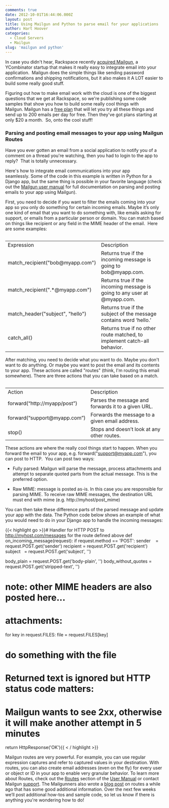 ```yaml
---
comments: true
date: 2012-10-01T16:44:06.000Z
layout: post
title: Using Mailgun and Python to parse email for your applications
author: Hart Hoover
categories:
  - Cloud Servers
  - Mailgun
slug: 'mailgun and python' 
---
```


In case you didn't hear, Rackspace recently [acquired Mailgun](http://techcrunch.com/2012/08/28/rackspace-acquires-y-combinator-startup-mailgun-an-api-that-abstracts-creating-email-inboxes-for-apps-and-web-sites/), a YCombinator startup that makes it really easy to integrate email into your application.  Mailgun does the simple things like sending password confirmations and shipping notifications, but it also makes it A LOT easier to build some really good stuff.

Figuring out how to make email work with the cloud is one of the biggest questions that we get at Rackspace, so we're publishing some code samples that show you how to build some really cool things with Mailgun. Mailgun has a [free plan](http://mailgun.com/pricing) that will let you try all these things and send up to 200 emails per day for free. Then they've got plans starting at only $20 a month.  So, onto the cool stuff!

<!--more-->

### Parsing and posting email messages to your app using Mailgun Routes


Have you ever gotten an email from a social application to notify you of a comment on a thread you're watching, then you had to login to the app to reply?  That is totally unnecessary.

Here's how to integrate email communications into your app seamlessly. Some of the code in this example is written in Python for a Django app, but the same thing is possible in your favorite language (check out the [Mailgun user manual](http://documentation.mailgun.net/user_manual.html#um-routes) for full documentation on parsing and posting emails to your app using Mailgun).

First, you need to decide if you want to filter the emails coming into your app so you only do something for certain incoming emails. Maybe it’s only one kind of email that you want to do something with, like emails asking for support, or emails from a particular person or domain. You can match based on things like recipient or any field in the MIME header of the email.  Here are some examples:

<table width="100%" border="0" cellspacing="0" cellpadding="0" align="left">
<tbody>
<tr>
<td>Expression</td>
<td>Description</td>
</tr>
<tr>
<td>match_recipient("bob@myapp.com")</td>
<td>Returns true if the incoming message is going to bob@myapp.com.</td>
</tr>
<tr>
<td>match_recipient(".*@myapp.com")</td>
<td>Returns true if the incoming message is going to any user at @myapp.com.</td>
</tr>
<tr>
<td>match_header("subject", "hello")</td>
<td>Returns true if the subject of the message contains word ‘hello.’</td>
</tr>
<tr>
<td>catch_all()</td>
<td>Returns true if no other route matched, to implement catch-all behavior.</td>
</tr>
</tbody>
</table>

After matching, you need to decide what you want to do. Maybe you don't want to do anything. Or maybe you want to post the email and its contents to your app. These actions are called "routes" (think, I'm routing this email somewhere). There are three actions that you can take based on a match.

<table width="100%" border="0" cellspacing="0" cellpadding="0" align="left">
<tbody>
<tr>
<td>Action</td>
<td>Description</td>
</tr>
<tr>
<td>forward(“http://myapp/post”)</td>
<td>Parses the message and forwards it to a given URL.</td>
</tr>
<tr>
<td>forward(“support@myapp.com”)</td>
<td>Forwards the message to a given email address.</td>
</tr>
<tr>
<td>stop()</td>
<td>Stops and doesn’t look at any other routes.</td>
</tr>
</tbody>
</table>

These actions are where the really cool things start to happen. When you forward the email to your app, e.g. forward("support@myapp.com"), you can post to HTTP.  You can post two ways:
	
  * Fully parsed: Mailgun will parse the message, process attachments and attempt to separate quoted parts from the actual message. This is the preferred option.

  * Raw MIME: message is posted as-is. In this case you are responsible for parsing MIME. To receive raw MIME messages, the destination URL must end with mime (e.g. http://myhost/post_mime)


You can then take these difference parts of the parsed message and update your app with the data. The Python code below shows an example of what you would need to do in your Django app to handle the incoming messages:

{{< highlight go  >}}# Handler for HTTP POST to http://myhost.com/messages for the route defined above
def on_incoming_message(request):
if request.method == 'POST':
sender    = request.POST.get('sender')
recipient = request.POST.get('recipient')
subject   = request.POST.get('subject', '')

body_plain = request.POST.get('body-plain', '')
body_without_quotes = request.POST.get('stripped-text', '')
# note: other MIME headers are also posted here...

# attachments:
for key in request.FILES:
file = request.FILES[key]
# do something with the file

# Returned text is ignored but HTTP status code matters:
# Mailgun wants to see 2xx, otherwise it will make another attempt in 5 minutes
return HttpResponse('OK'){{ < / highlight >}}

Mailgun routes are very powerful. For example, you can use regular expression captures and refer to captured values in your destination. With routes, you can also create email addresses (even on the fly) for every user or object or ID in your app to enable very granular behavior. To learn more about Routes, check out the [Routes](http://documentation.mailgun.net/user_manual.html#um-routes) section of the [User Manual](http://documentation.mailgun.net/user_manual.html#user-manual) or contact Mailgun [support](https://mailgun.net/support). The Mailgunners also wrote a [blog post](http://blog.mailgun.net/post/12482374892/handle-incoming-emails-like-a-pro-mailgun-api-2-0) on routes a while ago that has some good additional information. Over the next few weeks we’ll post additional how-tos and sample code, so let us know if there is anything you're wondering how to do!
